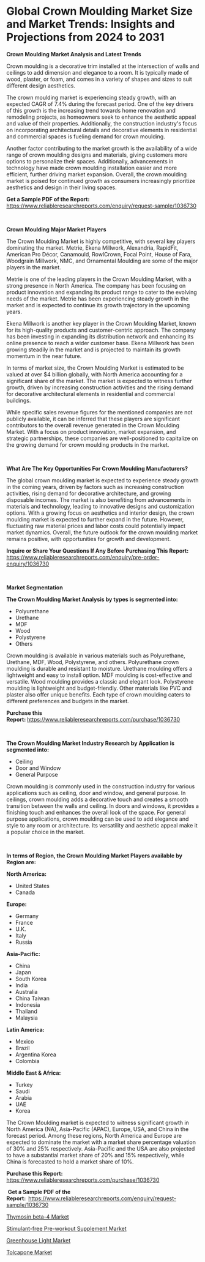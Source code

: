 <p><h1>Global Crown Moulding Market Size and Market Trends: Insights and Projections from 2024 to 2031</h1></p><p><strong>Crown Moulding Market Analysis and Latest Trends</strong></p>
<p><p>Crown moulding is a decorative trim installed at the intersection of walls and ceilings to add dimension and elegance to a room. It is typically made of wood, plaster, or foam, and comes in a variety of shapes and sizes to suit different design aesthetics.</p><p>The crown moulding market is experiencing steady growth, with an expected CAGR of 7.4% during the forecast period. One of the key drivers of this growth is the increasing trend towards home renovation and remodeling projects, as homeowners seek to enhance the aesthetic appeal and value of their properties. Additionally, the construction industry's focus on incorporating architectural details and decorative elements in residential and commercial spaces is fueling demand for crown moulding.</p><p>Another factor contributing to the market growth is the availability of a wide range of crown moulding designs and materials, giving customers more options to personalize their spaces. Additionally, advancements in technology have made crown moulding installation easier and more efficient, further driving market expansion. Overall, the crown moulding market is poised for continued growth as consumers increasingly prioritize aesthetics and design in their living spaces.</p></p>
<p><strong>Get a Sample PDF of the Report:&nbsp;</strong> <a href="https://www.reliableresearchreports.com/enquiry/request-sample/1036730">https://www.reliableresearchreports.com/enquiry/request-sample/1036730</a></p>
<p>&nbsp;</p>
<p><strong>Crown Moulding Major Market Players</strong></p>
<p><p>The Crown Moulding Market is highly competitive, with several key players dominating the market. Metrie, Ekena Millwork, Alexandria, RapidFit, American Pro Décor, Canamould, RowlCrown, Focal Point, House of Fara, Woodgrain Millwork, NMC, and Ornamental Moulding are some of the major players in the market.</p><p>Metrie is one of the leading players in the Crown Moulding Market, with a strong presence in North America. The company has been focusing on product innovation and expanding its product range to cater to the evolving needs of the market. Metrie has been experiencing steady growth in the market and is expected to continue its growth trajectory in the upcoming years.</p><p>Ekena Millwork is another key player in the Crown Moulding Market, known for its high-quality products and customer-centric approach. The company has been investing in expanding its distribution network and enhancing its online presence to reach a wider customer base. Ekena Millwork has been growing steadily in the market and is projected to maintain its growth momentum in the near future.</p><p>In terms of market size, the Crown Moulding Market is estimated to be valued at over $4 billion globally, with North America accounting for a significant share of the market. The market is expected to witness further growth, driven by increasing construction activities and the rising demand for decorative architectural elements in residential and commercial buildings.</p><p>While specific sales revenue figures for the mentioned companies are not publicly available, it can be inferred that these players are significant contributors to the overall revenue generated in the Crown Moulding Market. With a focus on product innovation, market expansion, and strategic partnerships, these companies are well-positioned to capitalize on the growing demand for crown moulding products in the market.</p></p>
<p>&nbsp;</p>
<p><strong>What Are The Key Opportunities For Crown Moulding Manufacturers?</strong></p>
<p><p>The global crown moulding market is expected to experience steady growth in the coming years, driven by factors such as increasing construction activities, rising demand for decorative architecture, and growing disposable incomes. The market is also benefiting from advancements in materials and technology, leading to innovative designs and customization options. With a growing focus on aesthetics and interior design, the crown moulding market is expected to further expand in the future. However, fluctuating raw material prices and labor costs could potentially impact market dynamics. Overall, the future outlook for the crown moulding market remains positive, with opportunities for growth and development.</p></p>
<p><strong>Inquire or Share Your Questions If Any Before Purchasing This Report:</strong> <a href="https://www.reliableresearchreports.com/enquiry/pre-order-enquiry/1036730">https://www.reliableresearchreports.com/enquiry/pre-order-enquiry/1036730</a></p>
<p>&nbsp;</p>
<p><strong>Market Segmentation</strong></p>
<p><strong>The Crown Moulding Market Analysis by types is segmented into:</strong></p>
<p><ul><li>Polyurethane</li><li>Urethane</li><li>MDF</li><li>Wood</li><li>Polystyrene</li><li>Others</li></ul></p>
<p><p>Crown moulding is available in various materials such as Polyurethane, Urethane, MDF, Wood, Polystyrene, and others. Polyurethane crown moulding is durable and resistant to moisture. Urethane moulding offers a lightweight and easy to install option. MDF moulding is cost-effective and versatile. Wood moulding provides a classic and elegant look. Polystyrene moulding is lightweight and budget-friendly. Other materials like PVC and plaster also offer unique benefits. Each type of crown moulding caters to different preferences and budgets in the market.</p></p>
<p><strong>Purchase this Report:&nbsp;</strong><a href="https://www.reliableresearchreports.com/purchase/1036730">https://www.reliableresearchreports.com/purchase/1036730</a></p>
<p>&nbsp;</p>
<p><strong>The Crown Moulding Market Industry Research by Application is segmented into:</strong></p>
<p><ul><li>Ceiling</li><li>Door and Window</li><li>General Purpose</li></ul></p>
<p><p>Crown moulding is commonly used in the construction industry for various applications such as ceiling, door and window, and general purpose. In ceilings, crown moulding adds a decorative touch and creates a smooth transition between the walls and ceiling. In doors and windows, it provides a finishing touch and enhances the overall look of the space. For general purpose applications, crown moulding can be used to add elegance and style to any room or architecture. Its versatility and aesthetic appeal make it a popular choice in the market.</p></p>
<p>&nbsp;</p>
<p><strong>In terms of Region, the Crown Moulding Market Players available by Region are:</strong></p>
<p>
    <p> <strong> North America: </strong>
        <ul>
            <li>United States</li>
            <li>Canada</li>
        </ul>
        </p> 
    <p> <strong> Europe: </strong>
        <ul>
            <li>Germany</li>
            <li>France</li>
            <li>U.K.</li>
            <li>Italy</li>
            <li>Russia</li>
        </ul>
        </p> 
    <p> <strong> Asia-Pacific: </strong>
        <ul>
            <li>China</li>
            <li>Japan</li>
            <li>South Korea</li>
            <li>India</li>
            <li>Australia</li>
            <li>China Taiwan</li>
            <li>Indonesia</li>
            <li>Thailand</li>
            <li>Malaysia</li>
        </ul>
        </p> 
    <p> <strong> Latin America: </strong>
        <ul>
            <li>Mexico</li>
            <li>Brazil</li>
            <li>Argentina Korea</li>
            <li>Colombia</li>
        </ul>
        </p> 
    <p> <strong> Middle East & Africa: </strong>
        <ul>
            <li>Turkey</li>
            <li>Saudi</li>
            <li>Arabia</li>
            <li>UAE</li>
            <li>Korea</li>
        </ul>
    </p>
    </p>
<p><p>The Crown Moulding market is expected to witness significant growth in North America (NA), Asia-Pacific (APAC), Europe, USA, and China in the forecast period. Among these regions, North America and Europe are expected to dominate the market with a market share percentage valuation of 30% and 25% respectively. Asia-Pacific and the USA are also projected to have a substantial market share of 20% and 15% respectively, while China is forecasted to hold a market share of 10%.</p></p>
<p><strong>Purchase this Report: </strong><a href="https://www.reliableresearchreports.com/purchase/1036730">https://www.reliableresearchreports.com/purchase/1036730</a></p>
<p>&nbsp;<strong>Get a Sample PDF of the Report:&nbsp;&nbsp;</strong><a href="https://www.reliableresearchreports.com/enquiry/request-sample/1036730">https://www.reliableresearchreports.com/enquiry/request-sample/1036730</a></p>
<p><strong></strong></p>
<p><p><a href="https://view.publitas.com/reportprime-1/thymosin-beta-4-market-size-furnishes-valuable-information-encompassing-market-share-market-trends-and-projections-spanning-from-2023-to-2030/">Thymosin beta-4 Market</a></p><p><a href="https://view.publitas.com/reportprime-1/stimulant-free-pre-workout-supplement-market-size-and-examines-its-market-scope-with-a-primary-focus-on-growth-opportunities-and-forecasted-trends-spanning-from-2023-to-2030/">Stimulant-free Pre-workout Supplement Market</a></p><p><a href="https://gentle-editor-9db.notion.site/Greenhouse-Light-Market-Analysis-Examines-its-Scope-on-Growth-Opportunities-and-Forecasted-Trends-S-217c75d4e8e54cc7839e950d92de9f2e">Greenhouse Light Market</a></p><p><a href="https://view.publitas.com/reportprime-1/tolcapone-market-size-and-growth-market-segmentation-regional-and-country-breakdowns-and-market-trends-for-period-from-2023-2030/">Tolcapone Market</a></p></p>